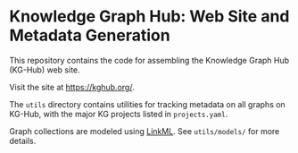 # Knowledge Graph Hub: Web Site and Metadata Generation

This repository contains the code for assembling the Knowledge Graph Hub (KG-Hub) web site.

Visit the site at <https://kghub.org/>.

The `utils` directory contains utilities for tracking metadata on all graphs on KG-Hub, with the major KG projects listed in `projects.yaml`.

Graph collections are modeled using [LinkML](https://github.com/linkml/linkml). See `utils/models/` for more details.
